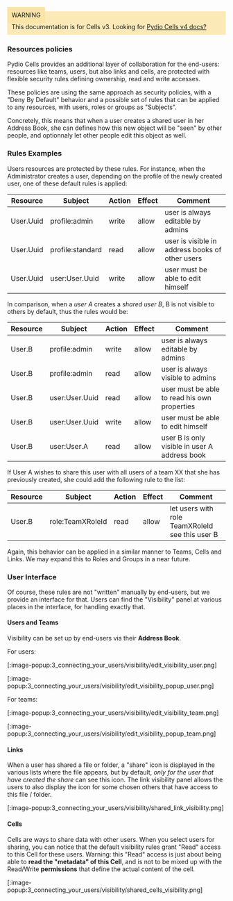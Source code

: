 
<div style="background-color: #fbe9b7;font-size: 14px;">
<span style="background-color: #fae4a6;padding: 10px;">WARNING</span>
<span style="padding: 10px;display: inline-block;">This documentation is for Cells v3. Looking for <a href="https://pydio.com/en/docs/cells/v4/quick-start">Pydio Cells v4 docs?</a></span>
</div>

### Resources policies

Pydio Cells provides an additional layer of collaboration for the end-users: resources like teams, users, but also links and cells, are protected with flexible security rules defining ownership, read and write accesses.

These policies are using the same approach as security policies, with a "Deny By Default" behavior and a possible set of rules that can be applied to any resources, with users, roles or groups as "Subjects".

Concretely, this means that when a user creates a shared user in her Address Book, she can defines how this new object will be "seen" by other people, and optionnaly let other people edit this object as well.

### Rules Examples

Users resources are protected by these rules. For instance, when the Administrator creates a user, depending on the profile of the newly created user, one of these default rules is applied:

| Resource  | Subject          | Action | Effect | Comment                                         |
| --------- | ---------------- | ------ | ------ | ----------------------------------------------- |
| User.Uuid | profile:admin    | write  | allow  | user is always editable by admins               |
| User.Uuid | profile:standard | read   | allow  | user is visible in address books of other users |
| User.Uuid | user:User.Uuid   | write  | allow  | user must be able to edit himself               |

In comparison, when a _user A_ creates a _shared user B_, B is not visible to others by default, thus the rules would be:

| Resource | Subject        | Action | Effect | Comment                                       |
| -------- | -------------- | ------ | ------ | --------------------------------------------- |
| User.B   | profile:admin  | write  | allow  | user is always editable by admins             |
| User.B   | profile:admin  | read   | allow  | user is always visible to admins              |
| User.B   | user:User.Uuid | read   | allow  | user must be able to read his own properties  |
| User.B   | user:User.Uuid | write  | allow  | user must be able to edit himself             |
| User.B   | user:User.A    | read   | allow  | user B is only visible in user A address book |

If User A wishes to share this user with all users of a team XX that she has previously created, she could add the following rule to the list:

| Resource | Subject          | Action | Effect | Comment                                         |
| -------- | ---------------- | ------ | ------ | ----------------------------------------------- |
| User.B   | role:TeamXRoleId | read   | allow  | let users with role TeamXRoleId see this user B |

Again, this behavior can be applied in a similar manner to Teams, Cells and Links. We may expand this to Roles and Groups in a near future.

### User Interface

Of course, these rules are not "written" manually by end-users, but we provide an interface for that. Users can find the "Visibility" panel at various places in the interface, for handling exactly that.

#### Users and Teams

Visibility can be set up by end-users via their **Address Book**.

For users:

[:image-popup:3_connecting_your_users/visibility/edit_visibility_user.png]  

[:image-popup:3_connecting_your_users/visibility/edit_visibility_popup_user.png]

For teams:

[:image-popup:3_connecting_your_users/visibility/edit_visibility_team.png]  

[:image-popup:3_connecting_your_users/visibility/edit_visibility_popup_team.png]

#### Links

When a user has shared a file or folder, a "share" icon is displayed in the various lists where the file appears, but by default, _only for the user that have created the share_ can see this icon.
The link visibility panel allows the users to also display the icon for some chosen others that have access to this file / folder.

[:image-popup:3_connecting_your_users/visibility/shared_link_visibility.png]

#### Cells

Cells are ways to share data with other users. When you select users for sharing, you can notice that the default visibility rules grant "Read" access to this Cell for these users. Warning: this "Read" access is just about being able to **read the "metadata" of this Cell**, and is not to be mixed up with the Read/Write **permissions** that define the actual content of the cell.

[:image-popup:3_connecting_your_users/visibility/shared_cells_visibility.png]

